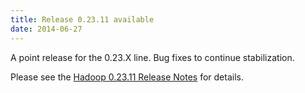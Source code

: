 ```yaml
---
title: Release 0.23.11 available
date: 2014-06-27
---
```


A point release for the 0.23.X line. Bug fixes to continue
stabilization.

Please see the [Hadoop 0.23.11 Release
Notes](http://hadoop.apache.org/docs/r0.23.11/hadoop-project-dist/hadoop-common/releasenotes.html)
for details.

